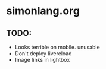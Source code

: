 # simonlang.org

## TODO:
- Looks terrible on mobile. unusable
- Don't deploy livereload
- Image links in lightbox

